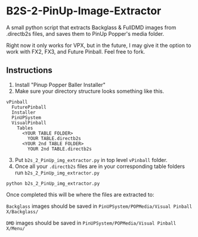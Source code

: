 # B2S-2-PinUp-Image-Extractor
A small python script that extracts Backglass &amp; FullDMD images from .directb2s files, and saves them to PinUp Popper's media folder.

Right now it only works for VPX, but in the future, I may give it the option to work with FX2, FX3, and Future Pinball. Feel free to fork.

## Instructions 
1. Install "Pinup Popper Baller Installer"
2. Make sure your directory structure looks something like this.
```
vPinball
  FuturePinball
  Installer
  PinUPSystem
  VisualPinball
    Tables
      <YOUR TABLE FOLDER>
        YOUR TABLE.directb2s
      <YOUR 2nd TABLE FOLDER>
        YOUR 2nd TABLE.directb2s
```
3. Put ```b2s_2_PinUp_img_extractor.py``` in top level ```vPinball``` folder.
4. Once all your ```.directb2s``` files are in your corresponding table folders run ```b2s_2_PinUp_img_extractor.py```
```
python b2s_2_PinUp_img_extractor.py
```

Once completed this will be where the files are extracted to:

```Backglass``` images should be saved in ```PinUPSystem/POPMedia/Visual Pinball X/Backglass/```

```DMD``` images should be saved in ```PinUPSystem/POPMedia/Visual Pinball X/Menu/```

